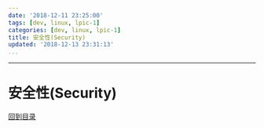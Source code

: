 ```yaml
---
date: '2018-12-11 23:25:00'
tags: [dev, linux, lpic-1]
categories: [dev, linux, lpic-1]
title: 安全性(Security)
updated: '2018-12-13 23:31:13'
...
```

---
# 安全性(Security)
<!-- MarkdownTOC -->

<!-- /MarkdownTOC -->
[回到目录](../index.md)

